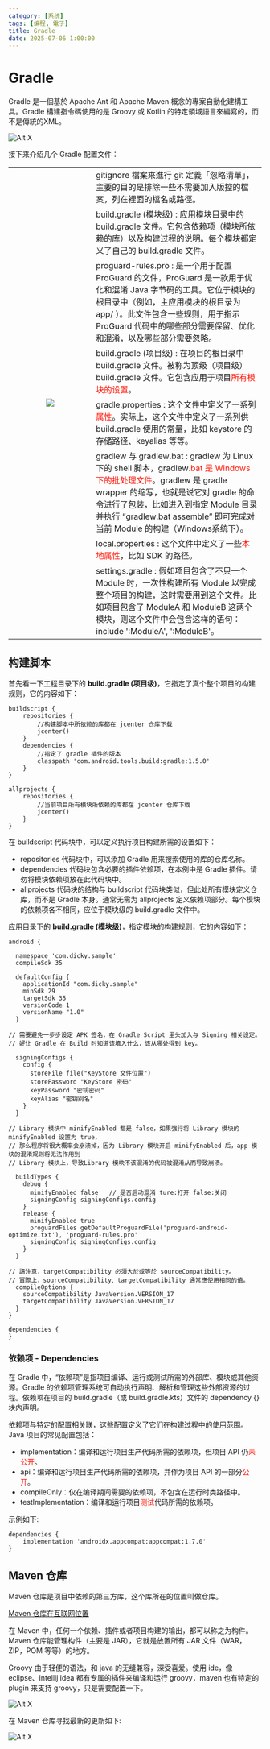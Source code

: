 ```yaml
---
category: [系统]
tags: [编程, 電子]
title: Gradle
date: 2025-07-06 1:00:00
---
```


<style>
  table {
    width: 100%
    }
  td {
    vertical-align: center;
    text-align: center;
  }
  td.left {
    vertical-align: center;
    text-align: left;
  }  
  table.inputT{
    margin: 10px;
    width: auto;
    margin-left: auto;
    margin-right: auto;
    border: none;
  }
  input{
    text-align: center;
    padding: 0px 10px;
  }
  iframe{
    width: 100%;
    display: block;
    border-style:none;
  }
</style>

# Gradle

Gradle 是一個基於 Apache Ant 和 Apache Maven 概念的專案自動化建構工具。Gradle 構建指令碼使用的是 Groovy 或 Kotlin 的特定領域語言來編寫的，而不是傳統的XML。

![Alt X](../assets/img/android/gradleflow.png)

接下来介绍几个 Gradle 配置文件：

<table>
<tr><td rowspan="9" width="33%">
<img src="../assets/img/android/gradlestruct.png">
</td><td class="left">
gitignore 檔案來進行 git 定義「忽略清單」，主要的目的是排除一些不需要加入版控的檔案，列在裡面的檔名或路徑。
</td></tr>
<tr><td class="left">
build.gradle (模块级) : 应用模块目录中的 build.gradle 文件。它包含依赖项（模块所依赖的库）以及构建过程的说明。每个模块都定义了自己的 build.gradle 文件。
</td></tr>
<tr><td class="left">
proguard-rules.pro : 是一个用于配置 ProGuard 的文件，ProGuard 是一款用于优化和混淆 Java 字节码的工具。它位于模块的根目录中（例如，主应用模块的根目录为 app/ ）。此文件包含一些规则，用于指示 ProGuard 代码中的哪些部分需要保留、优化和混淆，以及哪些部分需要忽略。
</td></tr>
<tr><td class="left">
build.gradle (项目级) : 在项目的根目录中 build.gradle 文件。被称为顶级（项目级）build.gradle 文件。它包含应用于项目<font color="#FF1000">所有模块的设置</font>。
</td></tr>
<tr><td class="left">
gradle.properties : 这个文件中定义了一系列<font color="#FF1000">属性</font>。实际上，这个文件中定义了一系列供 build.gradle 使用的常量，比如 keystore 的存储路径、keyalias 等等。
</td></tr>
<tr><td class="left">
gradlew 与 gradlew.bat : gradlew 为 Linux 下的 shell 脚本，gradlew.<font color="#FF1000">bat 是 Windows 下的批处理文件</font>。gradlew 是 gradle wrapper 的缩写，也就是说它对 gradle 的命令进行了包装，比如进入到指定 Module 目录并执行 “gradlew.bat assemble” 即可完成对当前 Module 的构建（Windows系统下）。
</td></tr>
<tr><td class="left">
local.properties : 这个文件中定义了一些<font color="#FF1000">本地属性</font>，比如 SDK 的路径。
</td></tr>
<tr><td class="left">
settings.gradle : 假如项目包含了不只一个 Module 时，一次性构建所有 Module 以完成整个项目的构建，这时需要用到这个文件。比如项目包含了 ModuleA 和 ModuleB 这两个模块，则这个文件中会包含这样的语句：include ':ModuleA', ':ModuleB'。
</td>
</tr>
</table>


## 构建脚本

首先看一下工程目录下的 **build.gradle (项目级)**，它指定了真个整个项目的构建规则，它的内容如下：

```
buildscript {
    repositories {
        //构建脚本中所依赖的库都在 jcenter 仓库下载
        jcenter() 
    }
    dependencies {
        //指定了 gradle 插件的版本
        classpath 'com.android.tools.build:gradle:1.5.0'
    }
}

allprojects {
    repositories {
        //当前项目所有模块所依赖的库都在 jcenter 仓库下载
        jcenter()
    }
}
``` 

在 buildscript 代码块中，可以定义执行项目构建所需的设置如下：

 - repositories 代码块中，可以添加 Gradle 用来搜索使用的库的仓库名称。
 - dependencies 代码块包含必要的插件依赖项，在本例中是 Gradle 插件。请勿将模块依赖项放在此代码块中。
 - allprojects 代码块的结构与 buildscript 代码块类似，但此处所有模块定义仓库，而不是 Gradle 本身。通常无需为 allprojects 定义依赖项部分。每个模块的依赖项各不相同，应位于模块级的 build.gradle 文件中。


应用目录下的 **build.gradle (模块级)**，指定模块的构建规则，它的内容如下：

```
android {

  namespace 'com.dicky.sample'
  compileSdk 35

  defaultConfig {
    applicationId "com.dicky.sample"
    minSdk 29
    targetSdk 35
    versionCode 1
    versionName "1.0"
  }

// 需要避免一步步设定 APK 签名，在 Gradle Script 里头加入与 Signing 相关设定。
// 好让 Gradle 在 Build 时知道该填入什么，该从哪处得到 key。

  signingConfigs {
    config {
      storeFile file("KeyStore 文件位置")
      storePassword "KeyStore 密码"
      keyPassword "密钥密码"
      keyAlias "密钥别名"
    }
  }

// Library 模块中 minifyEnabled 都是 false，如果强行将 Library 模块的 minifyEnabled 设置为 true，
// 那么程序将很大概率会崩溃掉，因为 Library 模块开启 minifyEnabled 后，app 模块的混淆规则将无法作用到
// Library 模块上，导致Library 模块不该混淆的代码被混淆从而导致崩溃。

  buildTypes {
    debug {
      minifyEnabled false   // 是否启动混淆 ture:打开 false:关闭
      signingConfig signingConfigs.config
    }    
    release {
      minifyEnabled true
      proguardFiles getDefaultProguardFile('proguard-android-optimize.txt'), 'proguard-rules.pro'
      signingConfig signingConfigs.config
    }
  }

// 請注意，targetCompatibility 必須大於或等於 sourceCompatibility。
// 實際上，sourceCompatibility、targetCompatibility 通常應使用相同的值。
  compileOptions {
    sourceCompatibility JavaVersion.VERSION_17
    targetCompatibility JavaVersion.VERSION_17
  }
}

dependencies {
}
```

### 依赖项 - Dependencies

在 Gradle 中，“依赖项”是指项目编译、运行或测试所需的外部库、模块或其他资源。Gradle 的依赖项管理系统可自动执行声明、解析和管理这些外部资源的过程。依赖项在项目的 build.gradle（或 build.gradle.kts）文件的 dependency {} 块内声明。

依赖项与特定的配置相关联，这些配置定义了它们在构建过程中的使用范围。Java 项目的常见配置包括：

 - implementation：编译和运行项目生产代码所需的依赖项，但项目 API 仍<font color="#FF1000">未公开</font>。
 - api：编译和运行项目生产代码所需的依赖项，并作为项目 API 的一部分<font color="#FF1000">公开</font>。
 - compileOnly：仅在编译期间需要的依赖项，不包含在运行时类路径中。
 - testImplementation：编译和运行项目<font color="#FF1000">测试</font>代码所需的依赖项。

示例如下:

```
dependencies {
    implementation 'androidx.appcompat:appcompat:1.7.0'
}
```

## Maven 仓库

Maven 仓库是项目中依赖的第三方库，这个库所在的位置叫做仓库。

 [Maven 仓库在互联网位置](https://mvnrepository.com/)

在 Maven 中，任何一个依赖、插件或者项目构建的输出，都可以称之为构件。Maven 仓库能管理构件（主要是 JAR），它就是放置所有 JAR 文件（WAR，ZIP，POM 等等）的地方。

Groovy 由于轻便的语法，和 java 的无缝兼容，深受喜爱。使用 ide，像 eclipse、intellij idea 都有专属的插件来编译和运行 groovy，maven 也有特定的 plugin 来支持 groovy，只是需要配置一下。

![Alt X](../assets/img/android/dependencies.png)

在 Maven 仓库寻找最新的更新如下:

![Alt X](../assets/img/android/maven.png)

